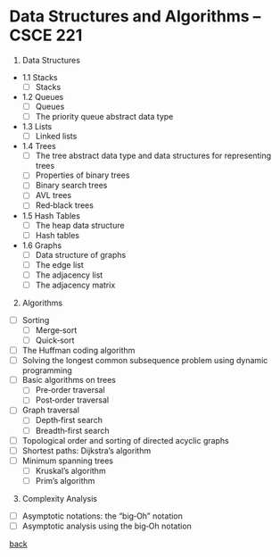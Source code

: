 # Data Structures and Algorithms – CSCE 221

1. Data Structures

- 1.1 Stacks
  - [ ] Stacks
- 1.2 Queues
  - [ ] Queues
  - [ ] The priority queue abstract data type
- 1.3 Lists
  - [ ] Linked lists
- 1.4 Trees
  - [ ] The tree abstract data type and data structures for representing trees
  - [ ] Properties of binary trees
  - [ ] Binary search trees
  - [ ] AVL trees
  - [ ] Red‐black trees
- 1.5 Hash Tables
  - [ ] The heap data structure
  - [ ] Hash tables
- 1.6 Graphs
  - [ ] Data structure of graphs
  - [ ] The edge list
  - [ ] The adjacency list
  - [ ] The adjacency matrix

2. Algorithms

- [ ] Sorting
  - [ ] Merge‐sort
  - [ ] Quick‐sort
- [ ] The Huffman coding algorithm
- [ ] Solving the longest common subsequence problem using dynamic programming
- [ ] Basic algorithms on trees
  - [ ] Pre‐order traversal
  - [ ] Post‐order traversal
- [ ] Graph traversal
  - [ ] Depth‐first search
  - [ ] Breadth‐first search
- [ ] Topological order and sorting of directed acyclic graphs
- [ ] Shortest paths: Dijkstra’s algorithm
- [ ] Minimum spanning trees
  - [ ] Kruskal’s algorithm
  - [ ] Prim’s algorithm

3. Complexity Analysis

- [ ] Asymptotic notations: the “big‐Oh” notation
- [ ] Asymptotic analysis using the big‐Oh notation

[back](../FollowUp.md)
